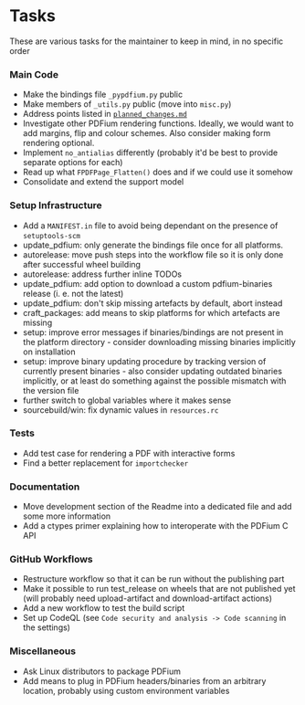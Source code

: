 <!-- SPDX-FileCopyrightText: 2022 geisserml <geisserml@gmail.com> -->
<!-- SPDX-License-Identifier: CC-BY-4.0 -->

# Tasks

These are various tasks for the maintainer to keep in mind, in no specific order

### Main Code
* Make the bindings file `_pypdfium.py` public
* Make members of `_utils.py` public (move into `misc.py`)
* Address points listed in [`planned_changes.md`](../source/planned_changes.md)
* Investigate other PDFium rendering functions. Ideally, we would want to add margins, flip and colour schemes. Also consider making form rendering optional.
* Implement `no_antialias` differently (probably it'd be best to provide separate options for each)
* Read up what `FPDFPage_Flatten()` does and if we could use it somehow
* Consolidate and extend the support model

### Setup Infrastructure
* Add a `MANIFEST.in` file to avoid being dependant on the presence of `setuptools-scm`
* update_pdfium: only generate the bindings file once for all platforms.
* autorelease: move push steps into the workflow file so it is only done after successful wheel building
* autorelease: address further inline TODOs
* update_pdfium: add option to download a custom pdfium-binaries release (i. e. not the latest)
* update_pdfium: don't skip missing artefacts by default, abort instead
* craft_packages: add means to skip platforms for which artefacts are missing
* setup: improve error messages if binaries/bindings are not present in the platform directory - consider downloading missing binaries implicitly on installation
* setup: improve binary updating procedure by tracking version of currently present binaries - also consider updating outdated binaries implicitly, or at least do something against the possible mismatch with the version file
* further switch to global variables where it makes sense
* sourcebuild/win: fix dynamic values in `resources.rc`

### Tests
* Add test case for rendering a PDF with interactive forms
* Find a better replacement for `importchecker`

### Documentation
* Move development section of the Readme into a dedicated file and add some more information
* Add a ctypes primer explaining how to interoperate with the PDFium C API

### GitHub Workflows
* Restructure workflow so that it can be run without the publishing part
* Make it possible to run test_release on wheels that are not published yet (will probably need upload-artifact and download-artifact actions)
* Add a new workflow to test the build script
* Set up CodeQL (see `Code security and analysis -> Code scanning` in the settings)

### Miscellaneous
* Ask Linux distributors to package PDFium
* Add means to plug in PDFium headers/binaries from an arbitrary location, probably using custom environment variables
